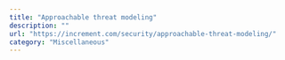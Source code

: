 ```yaml
---
title: "Approachable threat modeling"
description: ""
url: "https://increment.com/security/approachable-threat-modeling/"
category: "Miscellaneous"
---
```

